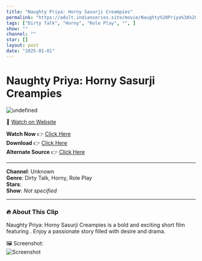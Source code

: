 ```yaml
---
title: "Naughty Priya: Horny Sasurji Creampies"
permalink: "https://adult.indianseries.site/movie/Naughty%20Priya%3A%20Horny%20Sasurji%20Creampies"
tags: ["Dirty Talk", "Horny", "Role Play", "", ]
show: ""
channel: ""
star: []
layout: post
date: "2025-01-01"
---
```


# Naughty Priya: Horny Sasurji Creampies

![undefined](https://desisins.com/wp-content/uploads/2024/10/Naughty-Priya-tharki-Sasurji-DesiSins.com_.jpg)

🔗 [Watch on Website](https://adult.indianseries.site/movie/Naughty%20Priya%3A%20Horny%20Sasurji%20Creampies)

**Watch Now** 👉 [Click Here](https://adult.indianseries.site/movie/Naughty%20Priya%3A%20Horny%20Sasurji%20Creampies)  
**Download** 👉 [Click Here](https://adult.indianseries.site/movie/Naughty%20Priya%3A%20Horny%20Sasurji%20Creampies)  
**Alternate Source** 👉 [Click Here](https://adult.indianseries.site/movie/Naughty%20Priya%3A%20Horny%20Sasurji%20Creampies)

---

**Channel**: Unknown  
**Genre**: Dirty Talk, Horny, Role Play  
**Stars**:   
**Show**: *Not specified*

---

### 🔥 About This Clip

Naughty Priya: Horny Sasurji Creampies is a bold and exciting short film featuring . Enjoy a passionate story filled with desire and drama.
 
🖼️ Screenshot:  
![Screenshot](https://desisins.com/wp-content/uploads/2024/10/Naughty-Priya-tharki-Sasurji-DesiSins.com_.jpg)
